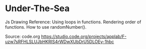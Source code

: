 # Under-The-Sea
Js Drawing
Reference: Using loops in functions. Rendering order of functions. How to use randomNumber().

Source: code.org
https://studio.code.org/projects/applab/F-uzw7sRFHLSLUJbHKRIS4rWDwXUbDrU5DLOEy-1hbc
